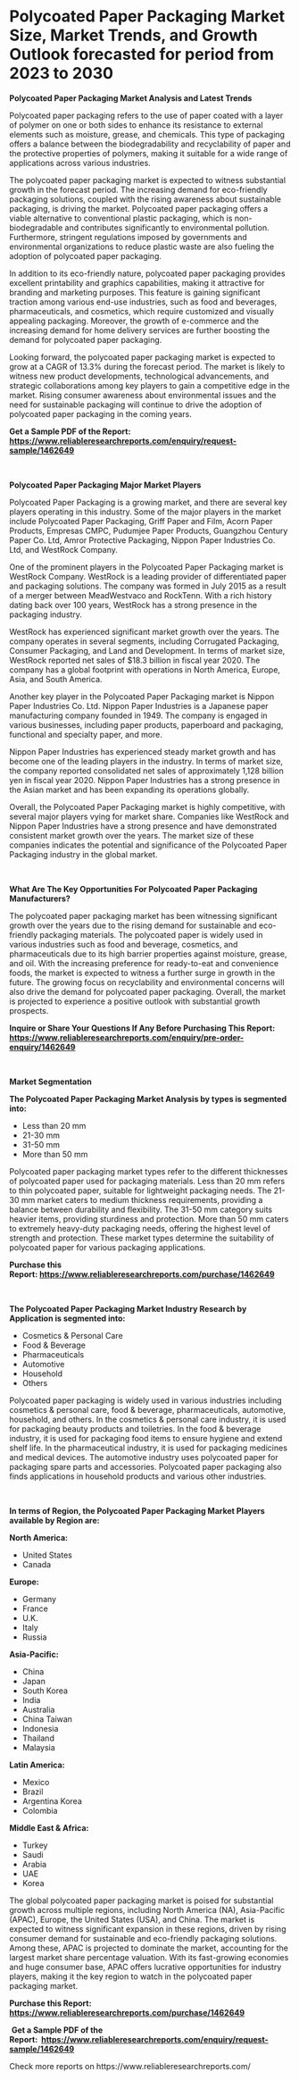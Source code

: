 <p><h1>Polycoated Paper Packaging Market Size, Market Trends, and Growth Outlook forecasted for period from 2023 to 2030</h1></p><p><strong>Polycoated Paper Packaging Market Analysis and Latest Trends</strong></p>
<p><p>Polycoated paper packaging refers to the use of paper coated with a layer of polymer on one or both sides to enhance its resistance to external elements such as moisture, grease, and chemicals. This type of packaging offers a balance between the biodegradability and recyclability of paper and the protective properties of polymers, making it suitable for a wide range of applications across various industries.</p><p>The polycoated paper packaging market is expected to witness substantial growth in the forecast period. The increasing demand for eco-friendly packaging solutions, coupled with the rising awareness about sustainable packaging, is driving the market. Polycoated paper packaging offers a viable alternative to conventional plastic packaging, which is non-biodegradable and contributes significantly to environmental pollution. Furthermore, stringent regulations imposed by governments and environmental organizations to reduce plastic waste are also fueling the adoption of polycoated paper packaging.</p><p>In addition to its eco-friendly nature, polycoated paper packaging provides excellent printability and graphics capabilities, making it attractive for branding and marketing purposes. This feature is gaining significant traction among various end-use industries, such as food and beverages, pharmaceuticals, and cosmetics, which require customized and visually appealing packaging. Moreover, the growth of e-commerce and the increasing demand for home delivery services are further boosting the demand for polycoated paper packaging.</p><p>Looking forward, the polycoated paper packaging market is expected to grow at a CAGR of 13.3% during the forecast period. The market is likely to witness new product developments, technological advancements, and strategic collaborations among key players to gain a competitive edge in the market. Rising consumer awareness about environmental issues and the need for sustainable packaging will continue to drive the adoption of polycoated paper packaging in the coming years.</p></p>
<p><strong>Get a Sample PDF of the Report:&nbsp; <a href="https://www.reliableresearchreports.com/enquiry/request-sample/1462649">https://www.reliableresearchreports.com/enquiry/request-sample/1462649</a></strong></p>
<p>&nbsp;</p>
<p><strong>Polycoated Paper Packaging Major Market Players</strong></p>
<p><p>Polycoated Paper Packaging is a growing market, and there are several key players operating in this industry. Some of the major players in the market include Polycoated Paper Packaging, Griff Paper and Film, Acorn Paper Products, Empresas CMPC, Pudumjee Paper Products, Guangzhou Century Paper Co. Ltd, Amror Protective Packaging, Nippon Paper Industries Co. Ltd, and WestRock Company. </p><p>One of the prominent players in the Polycoated Paper Packaging market is WestRock Company. WestRock is a leading provider of differentiated paper and packaging solutions. The company was formed in July 2015 as a result of a merger between MeadWestvaco and RockTenn. With a rich history dating back over 100 years, WestRock has a strong presence in the packaging industry.</p><p>WestRock has experienced significant market growth over the years. The company operates in several segments, including Corrugated Packaging, Consumer Packaging, and Land and Development. In terms of market size, WestRock reported net sales of $18.3 billion in fiscal year 2020. The company has a global footprint with operations in North America, Europe, Asia, and South America.</p><p>Another key player in the Polycoated Paper Packaging market is Nippon Paper Industries Co. Ltd. Nippon Paper Industries is a Japanese paper manufacturing company founded in 1949. The company is engaged in various businesses, including paper products, paperboard and packaging, functional and specialty paper, and more.</p><p>Nippon Paper Industries has experienced steady market growth and has become one of the leading players in the industry. In terms of market size, the company reported consolidated net sales of approximately 1,128 billion yen in fiscal year 2020. Nippon Paper Industries has a strong presence in the Asian market and has been expanding its operations globally.</p><p>Overall, the Polycoated Paper Packaging market is highly competitive, with several major players vying for market share. Companies like WestRock and Nippon Paper Industries have a strong presence and have demonstrated consistent market growth over the years. The market size of these companies indicates the potential and significance of the Polycoated Paper Packaging industry in the global market.</p></p>
<p>&nbsp;</p>
<p><strong>What Are The Key Opportunities For Polycoated Paper Packaging Manufacturers?</strong></p>
<p><p>The polycoated paper packaging market has been witnessing significant growth over the years due to the rising demand for sustainable and eco-friendly packaging materials. The polycoated paper is widely used in various industries such as food and beverage, cosmetics, and pharmaceuticals due to its high barrier properties against moisture, grease, and oil. With the increasing preference for ready-to-eat and convenience foods, the market is expected to witness a further surge in growth in the future. The growing focus on recyclability and environmental concerns will also drive the demand for polycoated paper packaging. Overall, the market is projected to experience a positive outlook with substantial growth prospects.</p></p>
<p><strong>Inquire or Share Your Questions If Any Before Purchasing This Report: <a href="https://www.reliableresearchreports.com/enquiry/pre-order-enquiry/1462649">https://www.reliableresearchreports.com/enquiry/pre-order-enquiry/1462649</a></strong></p>
<p>&nbsp;</p>
<p><strong>Market Segmentation</strong></p>
<p><strong>The Polycoated Paper Packaging Market Analysis by types is segmented into:</strong></p>
<p><ul><li>Less than 20 mm</li><li>21-30 mm</li><li>31-50 mm</li><li>More than 50 mm</li></ul></p>
<p><p>Polycoated paper packaging market types refer to the different thicknesses of polycoated paper used for packaging materials. Less than 20 mm refers to thin polycoated paper, suitable for lightweight packaging needs. The 21-30 mm market caters to medium thickness requirements, providing a balance between durability and flexibility. The 31-50 mm category suits heavier items, providing sturdiness and protection. More than 50 mm caters to extremely heavy-duty packaging needs, offering the highest level of strength and protection. These market types determine the suitability of polycoated paper for various packaging applications.</p></p>
<p><strong>Purchase this Report:&nbsp;<a href="https://www.reliableresearchreports.com/purchase/1462649">https://www.reliableresearchreports.com/purchase/1462649</a></strong></p>
<p>&nbsp;</p>
<p><strong>The Polycoated Paper Packaging Market Industry Research by Application is segmented into:</strong></p>
<p><ul><li>Cosmetics & Personal Care</li><li>Food & Beverage</li><li>Pharmaceuticals</li><li>Automotive</li><li>Household</li><li>Others</li></ul></p>
<p><p>Polycoated paper packaging is widely used in various industries including cosmetics & personal care, food & beverage, pharmaceuticals, automotive, household, and others. In the cosmetics & personal care industry, it is used for packaging beauty products and toiletries. In the food & beverage industry, it is used for packaging food items to ensure hygiene and extend shelf life. In the pharmaceutical industry, it is used for packaging medicines and medical devices. The automotive industry uses polycoated paper for packaging spare parts and accessories. Polycoated paper packaging also finds applications in household products and various other industries.</p></p>
<p>&nbsp;</p>
<p><strong>In terms of Region, the Polycoated Paper Packaging Market Players available by Region are:</strong></p>
<p>
    <p> <strong> North America: </strong>
        <ul>
            <li>United States</li>
            <li>Canada</li>
        </ul>
        </p> 
    <p> <strong> Europe: </strong>
        <ul>
            <li>Germany</li>
            <li>France</li>
            <li>U.K.</li>
            <li>Italy</li>
            <li>Russia</li>
        </ul>
        </p> 
    <p> <strong> Asia-Pacific: </strong>
        <ul>
            <li>China</li>
            <li>Japan</li>
            <li>South Korea</li>
            <li>India</li>
            <li>Australia</li>
            <li>China Taiwan</li>
            <li>Indonesia</li>
            <li>Thailand</li>
            <li>Malaysia</li>
        </ul>
        </p> 
    <p> <strong> Latin America: </strong>
        <ul>
            <li>Mexico</li>
            <li>Brazil</li>
            <li>Argentina Korea</li>
            <li>Colombia</li>
        </ul>
        </p> 
    <p> <strong> Middle East & Africa: </strong>
        <ul>
            <li>Turkey</li>
            <li>Saudi</li>
            <li>Arabia</li>
            <li>UAE</li>
            <li>Korea</li>
        </ul>
    </p>
    </p>
<p><p>The global polycoated paper packaging market is poised for substantial growth across multiple regions, including North America (NA), Asia-Pacific (APAC), Europe, the United States (USA), and China. The market is expected to witness significant expansion in these regions, driven by rising consumer demand for sustainable and eco-friendly packaging solutions. Among these, APAC is projected to dominate the market, accounting for the largest market share percentage valuation. With its fast-growing economies and huge consumer base, APAC offers lucrative opportunities for industry players, making it the key region to watch in the polycoated paper packaging market.</p></p>
<p><strong>Purchase this Report: <a href="https://www.reliableresearchreports.com/purchase/1462649">https://www.reliableresearchreports.com/purchase/1462649</a></strong></p>
<p>&nbsp;<strong>Get a Sample PDF of the Report:&nbsp;&nbsp;<a href="https://www.reliableresearchreports.com/enquiry/request-sample/1462649">https://www.reliableresearchreports.com/enquiry/request-sample/1462649</a></strong></p>
<p><strong></strong></p>
<p>Check more reports on https://www.reliableresearchreports.com/</p>